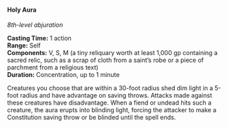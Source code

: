 #### Holy Aura
<!-- markdownlint-disable link-image-reference-definitions -->
[_metadata_:spell_name]:- "Holy Aura"
[_metadata_:spell_level]:- "8"
[_metadata_:spell_school]:- "abjuration"
[_metadata_:ritual]:- "false"
[_metadata_:casting_time_amount]:- "1"
[_metadata_:casting_time_unit]:- "action"
[_metadata_:range]:- "Self"
[_metadata_:target]:- "creatures you choose within a 30-foot radius"
[_metadata_:components_verbal]:- "true"
[_metadata_:components_somatic]:- "true"
[_metadata_:components_material]:- "true"
[_metadata_:components_material_description]:- "a tiny reliquary worth at least 1,000 gp containing a sacred relic, such as a scrap of cloth from a saint’s robe or a piece of parchment from a religious text"
[_metadata_:duration]:- "1 minute"
[_metadata_:concentration]:- "true"
[_metadata_:saving_throw]:- "Constitution"
[_metadata_:saving_throw_success]:- "avoids_effect"
[_metadata_:compared_to_wotc_srd_5.1]:- "mechanics_different_wording_different"
[_metadata_:compared_to_a5e_srd]:- "mechanics_same_wording_different"
<!-- markdownlint-disable-next-line no-emphasis-as-heading -->
_8th-level abjuration_

**Casting Time:** 1 action \
**Range:** Self \
**Components:** V, S, M (a tiny reliquary worth at least 1,000 gp containing a sacred relic, such as a scrap of cloth from a saint’s robe or a piece of parchment from a religious text) \
**Duration:** Concentration, up to 1 minute

Creatures you choose that are within a 30-foot radius shed dim light in a 5-foot radius and have advantage on saving throws.
Attacks made against these creatures have disadvantage.
When a fiend or undead hits such a creature, the aura erupts into blinding light, forcing the attacker to make a Constitution saving throw or be blinded until the spell ends.

